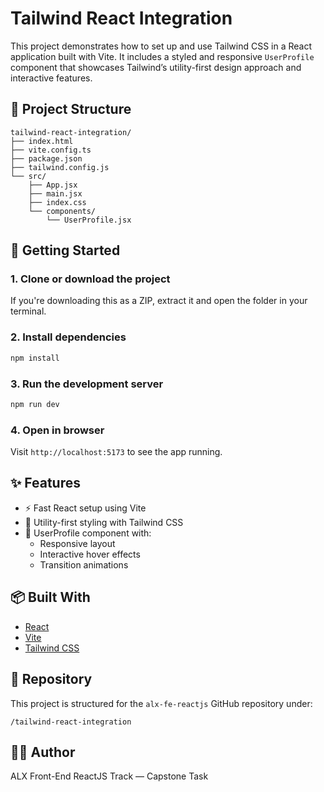 # Tailwind React Integration

This project demonstrates how to set up and use Tailwind CSS in a React application built with Vite. It includes a styled and responsive `UserProfile` component that showcases Tailwind’s utility-first design approach and interactive features.

## 📁 Project Structure

```
tailwind-react-integration/
├── index.html
├── vite.config.ts
├── package.json
├── tailwind.config.js
└── src/
    ├── App.jsx
    ├── main.jsx
    ├── index.css
    └── components/
        └── UserProfile.jsx
```

## 🚀 Getting Started

### 1. Clone or download the project
If you're downloading this as a ZIP, extract it and open the folder in your terminal.

### 2. Install dependencies
```bash
npm install
```

### 3. Run the development server
```bash
npm run dev
```

### 4. Open in browser
Visit `http://localhost:5173` to see the app running.

## ✨ Features

- ⚡️ Fast React setup using Vite
- 🎨 Utility-first styling with Tailwind CSS
- 👤 UserProfile component with:
  - Responsive layout
  - Interactive hover effects
  - Transition animations

## 📦 Built With

- [React](https://reactjs.org/)
- [Vite](https://vitejs.dev/)
- [Tailwind CSS](https://tailwindcss.com/)

## 📁 Repository

This project is structured for the `alx-fe-reactjs` GitHub repository under:

```
/tailwind-react-integration
```

## 🧑‍💻 Author

ALX Front-End ReactJS Track — Capstone Task
